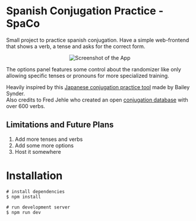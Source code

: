 # Spanish Conjugation Practice - SpaCo

Small project to practice spanish conjugation. 
Have a simple web-frontend that shows a verb, a tense and asks for the correct form.

<p style="text-align:center">
<img alt="Screenshot of the App" src="https://github.com/user-attachments/assets/5c77f963-36cd-41a3-8077-96647c6de0e7" />
</p>

The options panel features some control about the randomizer like only allowing specific tenses or pronouns for more specialized training.

Heavily inspired by this [Japanese conjugation practice tool](https://github.com/baileysnyder/japanese-conjugation) made by Bailey Synder.  
Also credits to Fred Jehle who created an open [conjugation database](https://github.com/ghidinelli/fred-jehle-spanish-verbs) with over 600 verbs.

## Limitations and Future Plans

1) Add more tenses and verbs
2) Add some more options
3) Host it somewhere

# Installation

```
# install dependencies
$ npm install

# run development server
$ npm run dev
```

